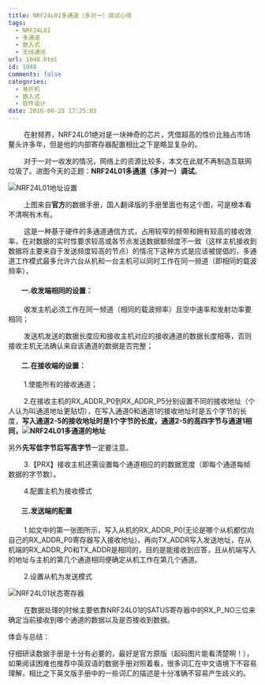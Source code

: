 ```yaml
---
title: NRF24L01多通道（多对一）调试心得
tags:
  - NRF24L01
  - 多通道
  - 嵌入式
  - 无线通讯
url: 1048.html
id: 1048
comments: false
categories:
  - 单片机
  - 嵌入式
  - 软件设计
date: 2016-08-25 17:25:03
---
```


        在射频界，NRF24L01绝对是一块神奇的芯片，凭借超高的性价比独占市场鳌头许多年，但是他的内部寄存器配置相比之下是略显复杂的。

        对于一对一收发的情况，网络上的资源比较多，本文在此就不再制造互联网垃圾了。进图今天的正题：**NRF24L01多通道（多对一）调试**。

![NRF24L01地址设置](http://oarap.org/wp-content/uploads/2016/08/NRF24L01地址设置.png)

        上图来自**官方**的数据手册，国人翻译版的手册里面也有这个图，可是根本看不清啊有木有。

        这是一种基于硬件的多通道通信方式，占用较窄的频带和拥有较高的接收效率，在对数据的实时性要求较高或各节点发送数据额频度不一致（这样主机接收到数据将主要来自于发送频度较高的节点）的情况下这种方式是应该被提倡的，多通道工作模式最多允许六台从机和一台主机可以同时工作在同一频道（即相同的载波频率），

####         一.**收发端相同的设置：**

        收发主机必须工作在同一频道（相同的载波频率）且空中速率和发射功率要相同；

        发送机发送的数据长度应和接收主机对应的接收通道的数据长度相等，否则接收主机无法确认来自该通道的数据是否完整；

####         **二.在接收端的设置：**

        1.使能所有的接收通道；

        2.在接收主机的RX\_ADDR\_P0到RX\_ADDR\_P5分别设置不同的接收地址（个人认为叫通道地址更贴切），在写入通道0和通道1的接收地址时是五个字节的长度，**写入通道2-5的接收地址时是1个字节的长度，通道2-5的高四字节与通道1相同，![NRF24L01多通道的地址](http://oarap.org/wp-content/uploads/2016/08/NRF24L01多通道的地址.png)**

另外**先写低字节后写高字节**一定要注意。

        3.【PRX】接收主机还需设置每个通道相应的的数据宽度（即每个通道每帧数据的字节数）。

        4.配置主机为接收模式

####         **三.发送端的配置**

        1.如文中的第一张图所示，写入从机的RX\_ADDR\_P0(无论是哪个从机都仅向自己的RX\_ADDR\_P0寄存器写入接收地址)，再向TX\_ADDR写入发送地址，在从机端的RX\_ADDR\_P0和TX\_ADDR是相同的，目的是能接收到应答，且从机端写入的地址与主机的第几个通道相同便确定从机工作在第几个通道。

        2.设置从机为发送模式

![NRF24L01状态寄存器](http://oarap.org/wp-content/uploads/2016/08/NRF24L01状态寄存器.png)

        在数据处理的时候主要依靠NRF24L01的SATUS寄存器中的RX\_P\_NO三位来确定当前接收到哪个通道的数据以及是否接收到数据。

体会与总结：

仔细研读数据手册是十分有必要的，最好是官方原版（起码图片能看清楚啊！），如果阅读困难也推荐中英双语的数据手册对照着看，很多词汇在中文语境下不容易理解，相比之下英文版手册中的一些词汇的描述是十分准确不容易产生歧义的。